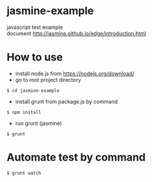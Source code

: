 # jasmine-example
javascript test example<br/>
document http://jasmine.github.io/edge/introduction.html

# How to use
- install node.js from https://nodejs.org/download/
- go to root project directory
```shell
$ cd jasmine-example
```
- install grunt from package.js by command
```shell
$ npm install
```
- run grunt (jasmine)
```shell
$ grunt
```

# Automate test by command
```shell
$ grunt watch
```


